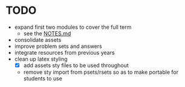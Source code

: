 # TODO

- expand first two modules to cover the full term
  - see the [NOTES.md]()
- consolidate assets
- improve problem sets and answers
- integrate resources from previous years
- clean up latex styling
  - [x] add assets sty files to be used throughout
  - remove sty import from psets/rsets so as to make portable for students to use
